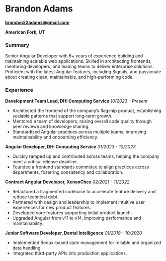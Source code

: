 # Brandon Adams
**brandon22adams@gmail.com**

**American Fork, UT**

### Summary
Senior Angular Developer with 6+ years of experience building and maintaining scalable web applications. Skilled in architecting frontends, mentoring developers, and leading teams to deliver enterprise solutions. Proficient with the latest Angular features, including Signals, and passionate about creating clean, maintainable, and high-performing code.

### Experience
**Development Team Lead, DHI Computing Service**
*10/2023 - Present*

- Architected the frontend of the company’s flagship product, establishing scalable patterns that support long-term growth.
- Mentored a team of developers, raising overall code quality through peer reviews and knowledge sharing.
- Standardized Angular practices across multiple teams, improving maintainability and onboarding efficiency.


**Angular Developer, DHI Computing Service**
*01/2023 - 10/2023*

- Quickly ramped up and contributed across teams, helping the company meet a critical release deadline.
- Founded a frontend standards committee to align practices across departments, fostering consistency and collaboration.


**Contract Angular Developer, XenonChex**
*02/2021 - 11/2022*

- Refactored a fragmented codebase to accelerate feature delivery and reduce technical debt.
- Partnered with design and leadership to implement intuitive user experiences for new product features.
- Developed core features supporting initial product launch.
- Upgraded Angular from v11 to v14, improving performance and maintainability.


**Junior Software Developer, Dental Intelligence**
*01/2019 - 10/2020*

- Implemented Redux-based state management for reliable and organized data handling.
- Integrated third-party APIs into production applications.
